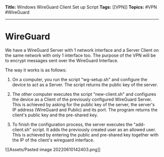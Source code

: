 **Title:** Windows WireGuard Client Set up Script
**Tags:** [[VPN]]
**Topics:** #VPN #WireGuard

---
# WireGuard
We have a WireGuard Server with 1 network interface and a Server Client on the same network with only 1 interface too. 
The purpose of the VPN will be to encrypt messages sent over the WireGuard Interface.

The way it works is as follows:
1. On a computer, you run the script "wg-setup.sh" and configure the device to act as a Server. The script returns the public key of the server.

2. The other computer executes the script "new-client.sh" and configures the device as a Client of the previously configured WireGuard Server. This is achieved by asking for the public key of the server, the server's IP address (WireGuard and Public) and its port. The program returns the client's public key and the pre-shared key.

3. To finish the configuration process, the server executes the "add-client.sh" script. It adds the previously created user as an allowed user. This is achieved by entering the public and pre-shared key together with the IP of the client's wireguard interface.

![[Assets/Pasted image 20220610142403.png]]